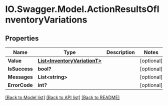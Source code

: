 # IO.Swagger.Model.ActionResultsOfInventoryVariations
## Properties

Name | Type | Description | Notes
------------ | ------------- | ------------- | -------------
**Value** | [**List&lt;InventoryVariationT&gt;**](InventoryVariationT.md) |  | [optional] 
**IsSuccess** | **bool?** |  | [optional] 
**Messages** | **List&lt;string&gt;** |  | [optional] 
**ErrorCode** | **int?** |  | [optional] 

[[Back to Model list]](../README.md#documentation-for-models) [[Back to API list]](../README.md#documentation-for-api-endpoints) [[Back to README]](../README.md)

